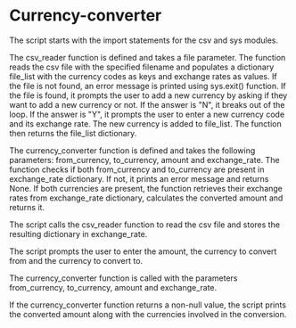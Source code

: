 # Currency-converter

The script starts with the import statements for the csv and sys modules.

The csv_reader function is defined and takes a file parameter. 
The function reads the csv file with the specified filename and populates a dictionary file_list with the currency codes as keys and exchange rates as values.
If the file is not found, an error message is printed using sys.exit() function. 
If the file is found, it prompts the user to add a new currency by asking if they want to add a new currency or not. If the answer is "N", it breaks out of the loop. 
If the answer is "Y", it prompts the user to enter a new currency code and its exchange rate. The new currency is added to file_list. The function then returns the file_list dictionary.

The currency_converter function is defined and takes the following parameters: from_currency, to_currency, amount and exchange_rate. The function checks if both from_currency and to_currency are present in exchange_rate dictionary. 
If not, it prints an error message and returns None. If both currencies are present, the function retrieves their exchange rates from exchange_rate dictionary, calculates the converted amount and returns it.

The script calls the csv_reader function to read the csv file and stores the resulting dictionary in exchange_rate.

The script prompts the user to enter the amount, the currency to convert from and the currency to convert to.

The currency_converter function is called with the parameters from_currency, to_currency, amount and exchange_rate.

If the currency_converter function returns a non-null value, the script prints the converted amount along with the currencies involved in the conversion.
